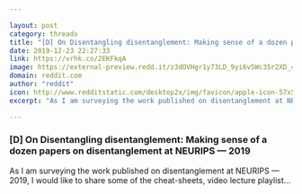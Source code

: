 ```yaml
---

layout: post
category: threads
title: "[D] On Disentangling disentanglement: Making sense of a dozen papers on disentanglement at NEURIPS"
date: 2019-12-23 22:27:33
link: https://vrhk.co/2EKFkqA
image: https://external-preview.redd.it/z3dOVHgr1y73LD_9yi6v5Wc35r2XD_4DntrIizqBoNU.jpg?width=400&height=209.42408377&auto=webp&s=9db1cfc41668dc96e7fd58dd9d6e8a71825be1c1
domain: reddit.com
author: "reddit"
icon: http://www.redditstatic.com/desktop2x/img/favicon/apple-icon-57x57.png
excerpt: "As I am surveying the work published on disentanglement at NEURIPS — 2019, I would like to share some of the cheat-sheets, video lecture playlist..."

---
```


### [D] On Disentangling disentanglement: Making sense of a dozen papers on disentanglement at NEURIPS — 2019

As I am surveying the work published on disentanglement at NEURIPS — 2019, I would like to share some of the cheat-sheets, video lecture playlist...